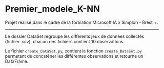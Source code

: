 # Premier_modele_K-NN

Projet réalisé dans le cadre de la formation Microsoft IA x Simplon - Brest +.

_ _ _

Le dossier DataSet regroupe les différents jeux de données collectés (fichier _*.csv*_), chacun des fichiers contient 10 observations.

Le fichier `create_DataSet.py`, contient la fonction `create_DataSet.py` permetant de concaténer les différentes observations et retourne un DataFrame. 